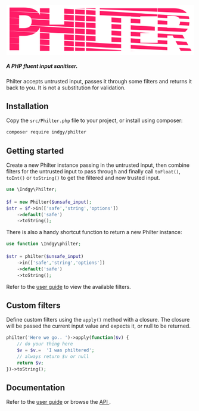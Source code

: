 ![Philter Logo](https://raw.githubusercontent.com/indgy/philter/main/docs/philter.svg)
##### A PHP fluent input sanitiser.

Philter accepts untrusted input, passes it through some filters and returns it back to you. It is not a substitution for validation.

## Installation

Copy the `src/Philter.php` file to your project, or install using composer:

```sh
composer require indgy/philter
```

## Getting started
Create a new Philter instance passing in the untrusted input, then combine filters for the untrusted input to pass through and finally call `toFloat()`, `toInt()` or `toString()` to get the filtered and now trusted input.

```php
use \Indgy\Philter;

$f = new Philter($unsafe_input);
$str = $f->in(['safe','string','options'])
	->default('safe')
	->toString();
```

There is also a handy shortcut function to return a new Philter instance:

```php
use function \Indgy\philter;

$str = philter($unsafe_input)
	->in(['safe','string','options'])
	->default('safe')
	->toString();
```

Refer to the [user guide](https://indgy.github.io/philter/index.html) to view the available filters.

## Custom filters
Define custom filters using the `apply()` method with a closure. The closure will be passed the current input value and expects it, or null to be returned.

```php
philter('Here we go.. ')->apply(function($v) {
	// do your thing here
	$v = $v.=  'I was philtered';
	// always return $v or null
	return $v;
})->toString();
```

## Documentation
Refer to the [user guide](https://indgy.github.io/philter/index.html) or browse the [API ](https://indgy.github.io/philter/api/index.html) .

